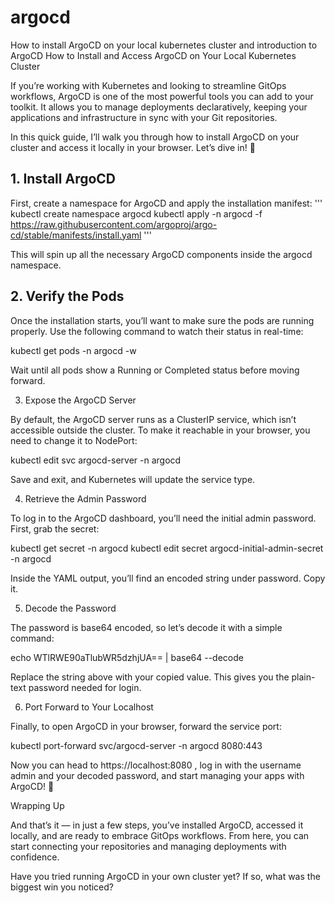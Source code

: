 # argocd
How to install ArgoCD on your local kubernetes cluster and introduction to ArgoCD
How to Install and Access ArgoCD on Your Local Kubernetes Cluster

If you’re working with Kubernetes and looking to streamline GitOps workflows, ArgoCD is one of the most powerful tools you can add to your toolkit. It allows you to manage deployments declaratively, keeping your applications and infrastructure in sync with your Git repositories.

In this quick guide, I’ll walk you through how to install ArgoCD on your cluster and access it locally in your browser. Let’s dive in! 🚀

## 1. Install ArgoCD

First, create a namespace for ArgoCD and apply the installation manifest:
'''
kubectl create namespace argocd
kubectl apply -n argocd -f https://raw.githubusercontent.com/argoproj/argo-cd/stable/manifests/install.yaml
'''

This will spin up all the necessary ArgoCD components inside the argocd namespace.

## 2. Verify the Pods

Once the installation starts, you’ll want to make sure the pods are running properly. Use the following command to watch their status in real-time:

kubectl get pods -n argocd -w


Wait until all pods show a Running or Completed status before moving forward.

3. Expose the ArgoCD Server

By default, the ArgoCD server runs as a ClusterIP service, which isn’t accessible outside the cluster. To make it reachable in your browser, you need to change it to NodePort:

kubectl edit svc argocd-server -n argocd


Save and exit, and Kubernetes will update the service type.

4. Retrieve the Admin Password

To log in to the ArgoCD dashboard, you’ll need the initial admin password. First, grab the secret:

kubectl get secret -n argocd
kubectl edit secret argocd-initial-admin-secret -n argocd


Inside the YAML output, you’ll find an encoded string under password. Copy it.

5. Decode the Password

The password is base64 encoded, so let’s decode it with a simple command:

echo WTlRWE90aTlubWR5dzhjUA== | base64 --decode


Replace the string above with your copied value. This gives you the plain-text password needed for login.

6. Port Forward to Your Localhost

Finally, to open ArgoCD in your browser, forward the service port:

kubectl port-forward svc/argocd-server -n argocd 8080:443


Now you can head to https://localhost:8080
, log in with the username admin and your decoded password, and start managing your apps with ArgoCD! 🎉

Wrapping Up

And that’s it — in just a few steps, you’ve installed ArgoCD, accessed it locally, and are ready to embrace GitOps workflows. From here, you can start connecting your repositories and managing deployments with confidence.

Have you tried running ArgoCD in your own cluster yet? If so, what was the biggest win you noticed?
